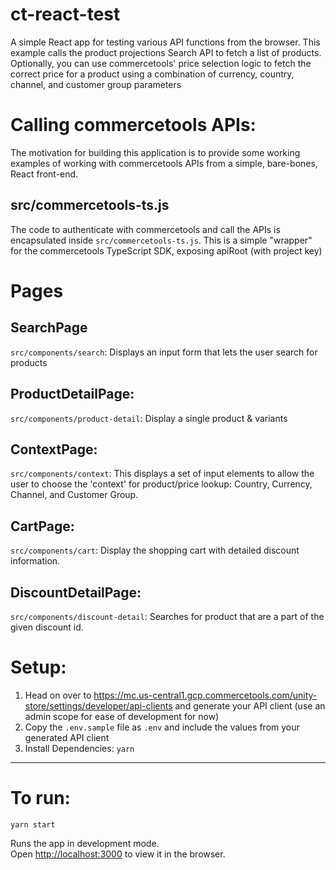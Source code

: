 # ct-react-test

A simple React app for testing various API functions from the browser.
This example calls the product projections Search API to fetch a list of products.
Optionally, you can use commercetools' price selection logic to fetch the correct price 
for a product using a combination of currency, country, channel, and customer group parameters

# Calling commercetools APIs:

The motivation for building this application is to provide some working examples of working with commercetools APIs from a simple, bare-bones, React front-end.  

## src/commercetools-ts.js
The code to authenticate with commercetools and call the APIs is encapsulated inside ```src/commercetools-ts.js```.  This is a simple "wrapper" for the commercetools TypeScript SDK, exposing apiRoot (with project key)

# Pages

## SearchPage 
```src/components/search```:
Displays an input form that lets the user search for products

## ProductDetailPage:
```src/components/product-detail```:
Display a single product & variants

## ContextPage:
```src/components/context```:
This displays a set of input elements to allow the user to choose the 'context' for product/price lookup:  Country, Currency, Channel, and Customer Group.  

## CartPage:
```src/components/cart```:
Display the shopping cart with detailed discount information.

## DiscountDetailPage:
```src/components/discount-detail```:
Searches for product that are a part of the given discount id.

# Setup:

1. Head on over to https://mc.us-central1.gcp.commercetools.com/unity-store/settings/developer/api-clients
and generate your API client (use an admin scope for ease of development for now)
2. Copy the `.env.sample` file as `.env` and include the values from your generated API client
3.  Install Dependencies: `yarn`

---
# To run:

`yarn start`

Runs the app in  development mode.\
Open [http://localhost:3000](http://localhost:3000) to view it in the browser.

